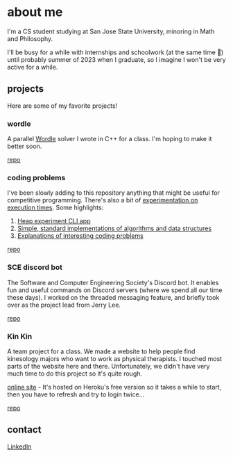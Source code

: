 # about me

I'm a CS student studying at San Jose State University, minoring in Math and Philosophy.

I'll be busy for a while with internships and schoolwork (at the same time 🥲) until probably summer of 2023 when I graduate, so I imagine I won't be very active for a while.

## projects

Here are some of my favorite projects!

### wordle

A parallel [Wordle](https://www.nytimes.com/games/wordle/index.html) solver I wrote in C++ for a class. I'm hoping to make it better soon.

[repo](https://github.com/charlotte-zhuang/wordle)

### coding problems

I've been slowly adding to this repository anything that might be useful for competitive programming. There's also a bit of [experimentation on execution times](https://github.com/charlotte-zhuang/coding-problems/tree/main/science). Some highlights:

1. [Heap experiment CLI app](https://github.com/charlotte-zhuang/heap-experiments)
2. [Simple, standard implementations of algorithms and data structures](https://github.com/charlotte-zhuang/coding-problems/tree/main/useful-code)
3. [Explanations of interesting coding problems](https://github.com/charlotte-zhuang/coding-problems/tree/main/explanations)

[repo](https://github.com/charlotte-zhuang/coding-problems)

### SCE discord bot

The Software and Computer Engineering Society's Discord bot. It enables fun and useful commands on Discord servers (where we spend all our time these days). I worked on the threaded messaging feature, and briefly took over as the project lead from Jerry Lee.

[repo](https://github.com/SCE-Development/SCE-discord-bot)

### Kin Kin

A team project for a class. We made a website to help people find kinesology majors who want to work as physical therapists. I touched most parts of the website here and there. Unfortunately, we didn't have very much time to do this project so it's quite rough.

[online site](https://kinkin-cs160.herokuapp.com) - It's hosted on Heroku's free version so it takes a while to start, then you have to refresh and try to login twice…

[repo](https://github.com/CS160-KinKin/KinKin)

## contact

[LinkedIn](https://www.linkedin.com/in/charlotte-zhuang/)
